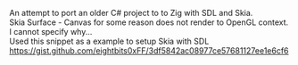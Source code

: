 An attempt to port an older C# project to to Zig with SDL and Skia. \
Skia Surface - Canvas for some reason does not render to OpenGL context. \
I cannot specify why... \
Used this snippet as a example to setup Skia with SDL <https://gist.github.com/eightbits0xFF/3df5842ac08977ce57681127ee1e6cf6>
